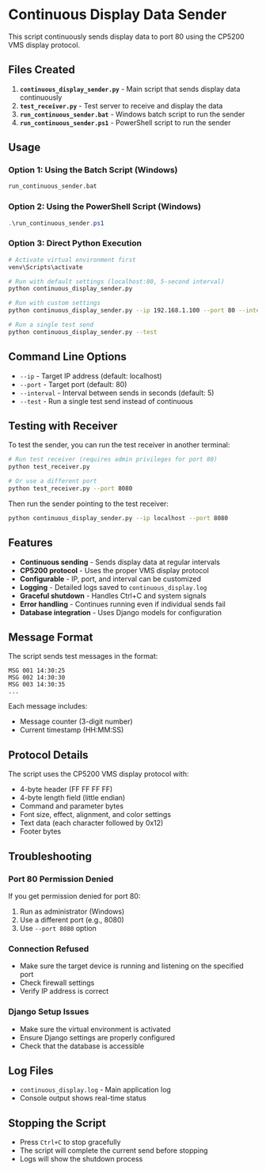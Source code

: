 # Continuous Display Data Sender

This script continuously sends display data to port 80 using the CP5200 VMS display protocol.

## Files Created

1. **`continuous_display_sender.py`** - Main script that sends display data continuously
2. **`test_receiver.py`** - Test server to receive and display the data
3. **`run_continuous_sender.bat`** - Windows batch script to run the sender
4. **`run_continuous_sender.ps1`** - PowerShell script to run the sender

## Usage

### Option 1: Using the Batch Script (Windows)
```cmd
run_continuous_sender.bat
```

### Option 2: Using the PowerShell Script (Windows)
```powershell
.\run_continuous_sender.ps1
```

### Option 3: Direct Python Execution
```bash
# Activate virtual environment first
venv\Scripts\activate

# Run with default settings (localhost:80, 5-second interval)
python continuous_display_sender.py

# Run with custom settings
python continuous_display_sender.py --ip 192.168.1.100 --port 80 --interval 10

# Run a single test send
python continuous_display_sender.py --test
```

## Command Line Options

- `--ip` - Target IP address (default: localhost)
- `--port` - Target port (default: 80)
- `--interval` - Interval between sends in seconds (default: 5)
- `--test` - Run a single test send instead of continuous

## Testing with Receiver

To test the sender, you can run the test receiver in another terminal:

```bash
# Run test receiver (requires admin privileges for port 80)
python test_receiver.py

# Or use a different port
python test_receiver.py --port 8080
```

Then run the sender pointing to the test receiver:

```bash
python continuous_display_sender.py --ip localhost --port 8080
```

## Features

- **Continuous sending** - Sends display data at regular intervals
- **CP5200 protocol** - Uses the proper VMS display protocol
- **Configurable** - IP, port, and interval can be customized
- **Logging** - Detailed logs saved to `continuous_display.log`
- **Graceful shutdown** - Handles Ctrl+C and system signals
- **Error handling** - Continues running even if individual sends fail
- **Database integration** - Uses Django models for configuration

## Message Format

The script sends test messages in the format:
```
MSG 001 14:30:25
MSG 002 14:30:30
MSG 003 14:30:35
...
```

Each message includes:
- Message counter (3-digit number)
- Current timestamp (HH:MM:SS)

## Protocol Details

The script uses the CP5200 VMS display protocol with:
- 4-byte header (FF FF FF FF)
- 4-byte length field (little endian)
- Command and parameter bytes
- Font size, effect, alignment, and color settings
- Text data (each character followed by 0x12)
- Footer bytes

## Troubleshooting

### Port 80 Permission Denied
If you get permission denied for port 80:
1. Run as administrator (Windows)
2. Use a different port (e.g., 8080)
3. Use `--port 8080` option

### Connection Refused
- Make sure the target device is running and listening on the specified port
- Check firewall settings
- Verify IP address is correct

### Django Setup Issues
- Make sure the virtual environment is activated
- Ensure Django settings are properly configured
- Check that the database is accessible

## Log Files

- `continuous_display.log` - Main application log
- Console output shows real-time status

## Stopping the Script

- Press `Ctrl+C` to stop gracefully
- The script will complete the current send before stopping
- Logs will show the shutdown process 